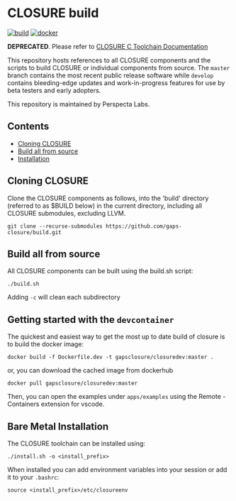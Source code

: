 # CLOSURE build

[![build](https://github.com/gaps-closure/build/actions/workflows/main.yml/badge.svg)](https://github.com/gaps-closure/build/actions/workflows/main.yml)
[![docker](https://github.com/gaps-closure/build/actions/workflows/docker-image.yml/badge.svg)](https://github.com/gaps-closure/build/actions/workflows/docker-image.yml)


**DEPRECATED**. Please refer to [CLOSURE C Toolchain Documentation](https://gaps-closure.github.io/cdoc.html)




This repository hosts references to all CLOSURE components and the scripts to build CLOSURE or individual components from source. The `master` branch contains the most recent public release software while `develop` contains bleeding-edge updates and work-in-progress features for use by beta testers and early adopters.

This repository is maintained by Perspecta Labs.


## Contents
- [Cloning CLOSURE](#cloning-closure)
- [Build all from source](#build-all-from-source)
- [Installation](#installation)

## Cloning CLOSURE
Clone the CLOSURE components as follows, into the 'build' directory (referred to as $BUILD below) in the current directory, including all CLOSURE submodules, excluding LLVM.

```
git clone --recurse-submodules https://github.com/gaps-closure/build.git
```

## Build all from source

All CLOSURE components can be built using the build.sh script:

```
./build.sh
```

Adding `-c` will clean each subdirectory

## Getting started with the `devcontainer`

The quickest and easiest way to get the most up to date 
build of closure is to build the docker image:

```
docker build -f Dockerfile.dev -t gapsclosure/closuredev:master .
```

or, you can download the cached image from dockerhub

```
docker pull gapsclosure/closuredev:master
```

Then, you can open the examples under `apps/examples`
using the Remote - Containers extension for vscode.

## Bare Metal Installation

The CLOSURE toolchain can be installed using:

```
./install.sh -o <install_prefix>
```

When installed you can add environment variables into your session or add it to your `.bashrc`:

```
source <install_prefix>/etc/closureenv
```


